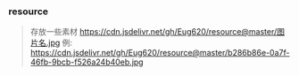 ### resource

> 存放一些素材
https://cdn.jsdelivr.net/gh/Eug620/resource@master/图片名.jpg
例:
> https://cdn.jsdelivr.net/gh/Eug620/resource@master/b286b86e-0a7f-46fb-9bcb-f526a24b40eb.jpg